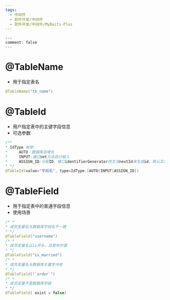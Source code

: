 ```yaml
---
tags:
  - 中间件
  - 软件开发/中间件
  - 软件开发/中间件/MyBaits-Plus
---
```


```
---
comment: false
---
```

# @TableName
- 用于指定表名
``` java
@TableName("tb_name")
```
# @TableId
- 用户指定表中的主键字段信息
- 可选参数
```java
/**
* IdType 枚举:
*     AUTO：数据库自增长
*     INPUT:通过set方法自行输入
*     ASSIGN_ID:分配ID，接口identifierGenerator的方法nextId来生成id，默认实现类为DefaultIdentifierGenerator 雪花算法
* */
@TableId(value="字段名", type=IdType.[AUTO|INPUT|ASSIGN_ID])

```
# @TableField
- 用于指定表中的普通字段信息
- 使用场景
```java
/* *
* 成员变量名与数据库字段名不一致
* */
@TableField("username")
/* *
* 成员变量名以is开头，且是布尔值
* */
@TableField("is_married")
/* *
* 成员变量名与数据库关键字冲突
* */
@TableField("`order`")
/* *
* 成员变量不是数据库字段
* */
@TableField( exist = false)


```